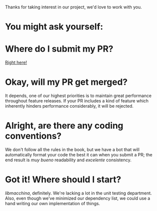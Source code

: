 Thanks for taking interest in our project, we'd love to work with you.

# You might ask yourself:

# Where do I submit my PR?

[Right here!](https://github.com/Macchina-CLI/macchina/pull/new/main)

# Okay, will my PR get merged?

It depends, one of our highest priorities is to maintain great performance
throughout feature releases. If your PR includes a kind of feature which
inherently hinders performance considerably, it will be rejected.

# Alright, are there any coding conventions?

We don't follow all the rules in the book, but we have a bot that will
automatically format your code the best it can when you submit a PR; the end
result is _muy bueno_ readability and _excelente_ consistency.

# Got it! Where should I start?

_libmacchina_, definitely. We're lacking a lot in the unit testing department.
Also, even though we've minimized our dependency list, we could use a hand writing our
own implementation of things.

